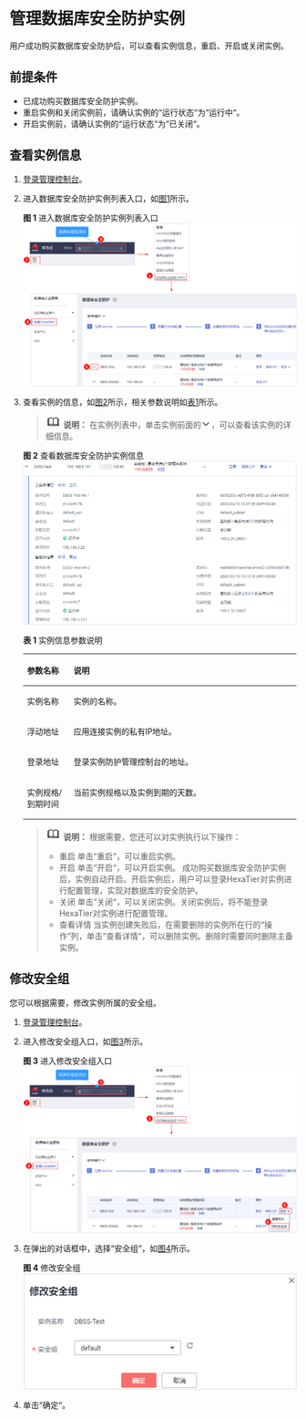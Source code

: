 # 管理数据库安全防护实例<a name="dbss_01_0137"></a>

用户成功购买数据库安全防护后，可以查看实例信息，重启、开启或关闭实例。

## 前提条件<a name="section97118228499"></a>

-   已成功购买数据库安全防护实例。
-   重启实例和关闭实例前，请确认实例的“运行状态“为“运行中“。
-   开启实例前，请确认实例的“运行状态“为“已关闭“。

## 查看实例信息<a name="section1688216416315"></a>

1.  [登录管理控制台](https://console.huaweicloud.com/?locale=zh-cn)。
2.  进入数据库安全防护实例列表入口，如[图1](#zh-cn_topic_0111166372_fig4989100164918)所示。

    **图 1**  进入数据库安全防护实例列表入口<a name="zh-cn_topic_0111166372_fig4989100164918"></a>  
    ![](figures/进入数据库安全防护实例列表入口.png "进入数据库安全防护实例列表入口")

3.  查看实例的信息，如[图2](#fig1325745611915)所示，相关参数说明如[表1](#table129988164532)所示。

    >![](public_sys-resources/icon-note.gif) **说明：** 
    >在实例列表中，单击实例前面的![](figures/icon-drop.png)，可以查看该实例的详细信息。

    **图 2**  查看数据库安全防护实例信息<a name="fig1325745611915"></a>  
    ![](figures/查看数据库安全防护实例信息.png "查看数据库安全防护实例信息")

    **表 1**  实例信息参数说明

    <a name="table129988164532"></a>
    <table><thead align="left"><tr id="row1099815167531"><th class="cellrowborder" valign="top" width="17%" id="mcps1.2.3.1.1"><p id="p17998171695317"><a name="p17998171695317"></a><a name="p17998171695317"></a>参数名称</p>
    </th>
    <th class="cellrowborder" valign="top" width="83%" id="mcps1.2.3.1.2"><p id="p1799811160537"><a name="p1799811160537"></a><a name="p1799811160537"></a>说明</p>
    </th>
    </tr>
    </thead>
    <tbody><tr id="row2099861610536"><td class="cellrowborder" valign="top" width="17%" headers="mcps1.2.3.1.1 "><p id="p1999121614532"><a name="p1999121614532"></a><a name="p1999121614532"></a>实例名称</p>
    </td>
    <td class="cellrowborder" valign="top" width="83%" headers="mcps1.2.3.1.2 "><p id="p159992165534"><a name="p159992165534"></a><a name="p159992165534"></a>实例的名称。</p>
    </td>
    </tr>
    <tr id="row19961314185412"><td class="cellrowborder" valign="top" width="17%" headers="mcps1.2.3.1.1 "><p id="p4927225135417"><a name="p4927225135417"></a><a name="p4927225135417"></a>浮动地址</p>
    </td>
    <td class="cellrowborder" valign="top" width="83%" headers="mcps1.2.3.1.2 "><p id="p9928325195410"><a name="p9928325195410"></a><a name="p9928325195410"></a>应用连接实例的私有IP地址。</p>
    </td>
    </tr>
    <tr id="row799911695318"><td class="cellrowborder" valign="top" width="17%" headers="mcps1.2.3.1.1 "><p id="p11999111695311"><a name="p11999111695311"></a><a name="p11999111695311"></a>登录地址</p>
    </td>
    <td class="cellrowborder" valign="top" width="83%" headers="mcps1.2.3.1.2 "><p id="p7999161612539"><a name="p7999161612539"></a><a name="p7999161612539"></a>登录实例防护管理控制台的地址。</p>
    </td>
    </tr>
    <tr id="row1399941665310"><td class="cellrowborder" valign="top" width="17%" headers="mcps1.2.3.1.1 "><p id="p1499971615311"><a name="p1499971615311"></a><a name="p1499971615311"></a>实例规格/到期时间</p>
    </td>
    <td class="cellrowborder" valign="top" width="83%" headers="mcps1.2.3.1.2 "><p id="p18999416125319"><a name="p18999416125319"></a><a name="p18999416125319"></a>当前实例规格以及实例到期的天数。</p>
    </td>
    </tr>
    </tbody>
    </table>

    >![](public_sys-resources/icon-note.gif) **说明：** 
    >根据需要，您还可以对实例执行以下操作：
    >-   重启
    >    单击“重启“，可以重启实例。
    >-   开启
    >    单击“开启“，可以开启实例。
    >    成功购买数据库安全防护实例后，实例自动开启。开启实例后，用户可以登录HexaTier对实例进行配置管理，实现对数据库的安全防护。
    >-   关闭
    >    单击“关闭“，可以关闭实例。关闭实例后，将不能登录HexaTier对实例进行配置管理。
    >-   查看详情
    >    当实例创建失败后，在需要删除的实例所在行的“操作“列，单击“查看详情“，可以删除实例。删除时需要同时删除主备实例。


## 修改安全组<a name="section423055124619"></a>

您可以根据需要，修改实例所属的安全组。

1.  [登录管理控制台](https://console.huaweicloud.com/?locale=zh-cn)。
2.  进入修改安全组入口，如[图3](#fig176115854613)所示。

    **图 3**  进入修改安全组入口<a name="fig176115854613"></a>  
    ![](figures/进入修改安全组入口.png "进入修改安全组入口")

3.  在弹出的对话框中，选择“安全组“，如[图4](#fig205589411505)所示。

    **图 4**  修改安全组<a name="fig205589411505"></a>  
    ![](figures/修改安全组.png "修改安全组")

4.  单击“确定“。

